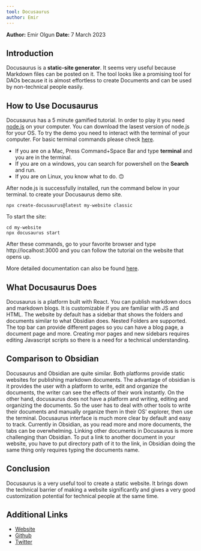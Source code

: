 ```yaml
---
tool: Docusaurus
author: Emir
---
```


**Author:** Emir Olgun
**Date:** 7 March 2023

## Introduction

Docusaurus is a **static-site generator**. It seems very useful because Markdown files can be posted on it. The tool looks like a promising tool for DAOs because it is almost effortless to create Documents and can be used by non-technical people easily.

## How to Use Docusaurus

Docusaurus has a 5 minute gamified tutorial. In order to play it you need [node.js](https://nodejs.org/en/download/) on your computer. You can download the lasest version of node.js for your OS.
To try the demo you need to interact with the terminal of your computer. For basic terminal commands please check [here](https://www.techrepublic.com/article/16-terminal-commands-every-user-should-know/).

- If you are on a Mac, Press Command+Space Bar and type **terminal** and you are in the terminal.
- If you are on a windows, you can search for powershell on the **Search** and run.
- If you are on Linux, you know what to do. :upside_down_face:

After node.js is successfully installed, run the command below in your terminal. to create your Docusaurus demo site.

```
npx create-docusaurus@latest my-website classic
```

To start the site:

```
cd my-website
npx docusaurus start
```

After these commands, go to your favorite browser and type http://localhost:3000 and you can follow the tutorial on the website that opens up.

More detailed documentation can also be found [here](https://docusaurus.io/docs).

## What Docusaurus Does

Docusaurus is a platform built with React. You can publish markdown docs and markdown blogs. It is customizable if you are familiar with JS and HTML. The website by default has a sidebar that shows the folders and documents similar to what Obsidian does. Nested Folders are supported. The top bar can provide different pages so you can have a blog page, a document page and more. Creating mor pages and new sidebars requires editing Javascript scripts so there is a need for a technical understanding.

## Comparison to Obsidian

Docusaurus and Obsidian are quite similar. Both platforms
provide static websites for publishing markdown documents. The advantage of obsidian is it provides the user with a platform to write, edit and organize the documents, the writer can see the effects of their work instantly. On the other hand, docusaurus does not have a platform and writing, editing and organizing the documents. So the user has to deal with other tools to write their documents and manually organize them in their OS' explorer, then use the terminal.
Docusaurus interface is much more clear by default and easy to track. Currently in Obsidian, as you read more and more documents, the tabs can be overwhelming.
Linking other documents in Docusaurus is more challenging than Obsidian. To put a link to another document in your website, you have to put directory path of it to the link, in Obsidian doing the same thing only requires typing the documents name.

## Conclusion

Docusaurus is a very useful tool to create a static website. It brings down the technical barrier of making a website significantly and gives a very good customization potential for technical people at the same time.

## Additional Links

- [Website](https://docusaurus.io)
- [Github](https://github.com/facebook/docusaurus)
- [Twitter](https://twitter.com/docusaurus)